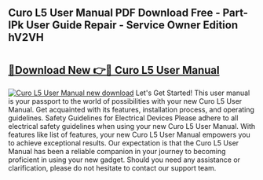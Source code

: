 ## Curo L5 User Manual PDF Download Free - Part-lPk User Guide Repair - Service Owner Edition hV2VH

# <h2><a href="http://bc43786.oget.top/?id=Curo+L5+User+Manual">🔗Download New 👉🔴 Curo L5 User Manual</a></h2>

[![Curo L5 User Manual new download](https://i.imgur.com/5g1atiW.png)](http://bc43786.oget.top/?id=Curo+L5+User+Manual)
Let's Get Started! This user manual is your passport to the world of possibilities with your new Curo L5 User Manual. Get acquainted with its features, installation process, and operating guidelines. Safety Guidelines for Electrical Devices Please adhere to all electrical safety guidelines when using your new Curo L5 User Manual. With features like list of features, your new Curo L5 User Manual empowers you to achieve exceptional results. Our expectation is that the Curo L5 User Manual has been a reliable companion in your journey to becoming proficient in using your new gadget. Should you need any assistance or clarification, please do not hesitate to contact our support team.
